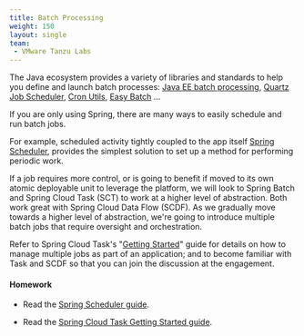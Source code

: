 ```yaml
---
title: Batch Processing
weight: 150
layout: single
team:
 - VMware Tanzu Labs
---
```


The Java ecosystem provides a variety of libraries and standards to help you define and launch batch processes: [Java EE batch processing](https://www.baeldung.com/java-ee-7-batch-processing), [Quartz Job Scheduler](http://www.quartz-scheduler.org/), [Cron Utils](https://github.com/jmrozanec/cron-utils), [Easy Batch](https://github.com/j-easy/easy-batch) ... 

If you are only using Spring, there are many ways to easily schedule and run batch jobs. 

For example, scheduled activity tightly coupled to the app itself [Spring Scheduler](https://spring.io/guides/gs/scheduling-tasks/), provides the simplest solution to set up a method for performing periodic work.

If a job requires more control, or is going to benefit if moved to its own atomic deployable unit to leverage the platform, we will look to Spring Batch and Spring Cloud Task (SCT) to work at a higher level of abstraction. Both work great with Spring Cloud Data Flow (SCDF). As we gradually move towards a higher level of abstraction, we're going to introduce multiple batch jobs that require oversight and orchestration. 

Refer to Spring Cloud Task's "[Getting Started](https://docs.spring.io/spring-cloud-task/docs/current/reference/htmlsingle/#getting-started)" guide for details on how to manage multiple jobs as part of an application; and to become familiar with Task and SCDF so that you can join the discussion at the engagement.

#### Homework

- Read the [Spring Scheduler guide](https://spring.io/guides/gs/scheduling-tasks/). 

- Read the [Spring Cloud Task Getting Started guide](https://docs.spring.io/spring-cloud-task/docs/current/reference/htmlsingle/#getting-started). 


